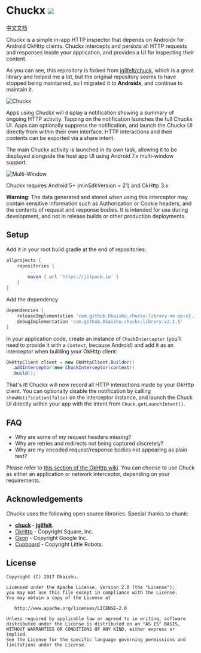 Chuckx  [![](https://jitpack.io/v/Dkaishu/chuckx.svg)](https://jitpack.io/#Dkaishu/chuckx)
=====
[中文文档](/README-zh.md)

Chuckx is a simple in-app HTTP inspector that depends on Androidx for Android OkHttp clients. Chuckx intercepts and persists all HTTP requests and responses inside your application, and provides a UI for inspecting their content.

As you can see, this repository is forked from [jgilfelt/chuck](https://github.com/jgilfelt/chuck), which is a great library and helped me a lot, but the original repository seems to have stopped being maintained, so I migrated it to **Androidx**, and continue to maintain it.

![Chuckx](assets/chuck.gif)

Apps using Chuckx will display a notification showing a summary of ongoing HTTP activity. Tapping on the notification launches the full Chuckx UI. Apps can optionally suppress the notification, and launch the Chuckx UI directly from within their own interface. HTTP interactions and their contents can be exported via a share intent.

The main Chuckx activity is launched in its own task, allowing it to be displayed alongside the host app UI using Android 7.x multi-window support.

![Multi-Window](assets/multiwindow.gif)

Chuckx requires Android 5+ (minSdkVersion = 21) and OkHttp 3.x.

**Warning**: The data generated and stored when using this interceptor may contain sensitive information such as Authorization or Cookie headers, and the contents of request and response bodies. It is intended for use during development, and not in release builds or other production deployments.

Setup
-----

Add it in your root build.gradle at the end of repositories:
```gradle
allprojects {
	repositories {
		...
		maven { url 'https://jitpack.io' }
	}
}
```
Add the dependency
```gradle
dependencies {
    releaseImplementation 'com.github.Dkaishu.chuckx:library-no-op:v2.1.5'
    debugImplementation 'com.github.Dkaishu.chuckx:library:v2.1.5'
}
```

In your application code, create an instance of `ChuckInterceptor` (you'll need to provide it with a `Context`, because Android) and add it as an interceptor when building your OkHttp client:

```java
OkHttpClient client = new OkHttpClient.Builder()
  .addInterceptor(new ChuckInterceptor(context))
  .build();
```

That's it! Chuckx will now record all HTTP interactions made by your OkHttp client. You can optionally disable the notification by calling `showNotification(false)` on the interceptor instance, and launch the Chuck UI directly within your app with the intent from `Chuck.getLaunchIntent()`.

FAQ
---

- Why are some of my request headers missing?
- Why are retries and redirects not being captured discretely?
- Why are my encoded request/response bodies not appearing as plain text?

Please refer to [this section of the OkHttp wiki](https://square.github.io/okhttp/features/interceptors/#choosing-between-application-and-network-interceptors). You can choose to use Chuck as either an application or network interceptor, depending on your requirements.

Acknowledgements
----------------

Chuckx uses the following open source libraries. Special thanks to chunk:
- **[chuck](https://github.com/jgilfelt/chuck) - [jgilfelt](https://github.com/jgilfelt).**
- [OkHttp](https://github.com/square/okhttp) - Copyright Square, Inc.
- [Gson](https://github.com/google/gson) - Copyright Google Inc.
- [Cupboard](https://bitbucket.org/littlerobots/cupboard) - Copyright Little Robots.

License
-------

    Copyright (C) 2017 Dkaishu.

    Licensed under the Apache License, Version 2.0 (the "License");
    you may not use this file except in compliance with the License.
    You may obtain a copy of the License at

       http://www.apache.org/licenses/LICENSE-2.0

    Unless required by applicable law or agreed to in writing, software
    distributed under the License is distributed on an "AS IS" BASIS,
    WITHOUT WARRANTIES OR CONDITIONS OF ANY KIND, either express or implied.
    See the License for the specific language governing permissions and
    limitations under the License.
